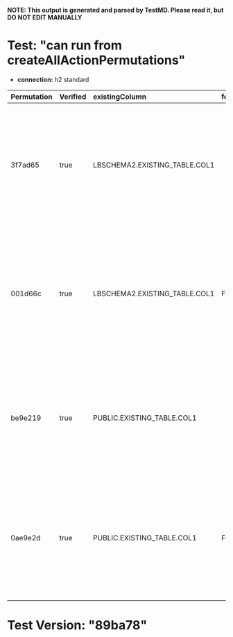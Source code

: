 **NOTE: This output is generated and parsed by TestMD. Please read it, but DO NOT EDIT MANUALLY**

# Test: "can run from createAllActionPermutations" #

- **connection:** h2 standard

| Permutation | Verified | existingColumn                | foreignKeyName | newColumn              | newColumnDataType | OPERATIONS
| :---------- | :------- | :---------------------------- | :------------- | :--------------------- | :---------------- | :------
| 3f7ad65     | true     | LBSCHEMA2.EXISTING_TABLE.COL1 |                | LBSCHEMA2.NEW_TABLE.ID | INTEGER           | **plan**: CREATE TABLE "LBSCHEMA2"."NEW_TABLE" ("ID" INTEGER NOT NULL, PRIMARY KEY ("ID"))<br>INSERT INTO "LBSCHEMA2"."NEW_TABLE" SELECT DISTINCT "COL1" FROM "LBSCHEMA2"."EXISTING_TABLE"<br>ALTER TABLE "LBSCHEMA2"."EXISTING_TABLE" ADD FOREIGN KEY ("COL1") REFERENCES "LBSCHEMA2"."NEW_TABLE" ("ID")
| 001d66c     | true     | LBSCHEMA2.EXISTING_TABLE.COL1 | FK_NAME        | LBSCHEMA2.NEW_TABLE.ID | INTEGER           | **plan**: CREATE TABLE "LBSCHEMA2"."NEW_TABLE" ("ID" INTEGER NOT NULL, PRIMARY KEY ("ID"))<br>INSERT INTO "LBSCHEMA2"."NEW_TABLE" SELECT DISTINCT "COL1" FROM "LBSCHEMA2"."EXISTING_TABLE"<br>ALTER TABLE "LBSCHEMA2"."EXISTING_TABLE" ADD CONSTRAINT "FK_NAME" FOREIGN KEY ("COL1") REFERENCES "LBSCHEMA2"."NEW_TABLE" ("ID")
| be9e219     | true     | PUBLIC.EXISTING_TABLE.COL1    |                | PUBLIC.NEW_TABLE.ID    | INTEGER           | **plan**: CREATE TABLE "PUBLIC"."NEW_TABLE" ("ID" INTEGER NOT NULL, PRIMARY KEY ("ID"))<br>INSERT INTO "PUBLIC"."NEW_TABLE" SELECT DISTINCT "COL1" FROM "PUBLIC"."EXISTING_TABLE"<br>ALTER TABLE "PUBLIC"."EXISTING_TABLE" ADD FOREIGN KEY ("COL1") REFERENCES "PUBLIC"."NEW_TABLE" ("ID")
| 0ae9e2d     | true     | PUBLIC.EXISTING_TABLE.COL1    | FK_NAME        | PUBLIC.NEW_TABLE.ID    | INTEGER           | **plan**: CREATE TABLE "PUBLIC"."NEW_TABLE" ("ID" INTEGER NOT NULL, PRIMARY KEY ("ID"))<br>INSERT INTO "PUBLIC"."NEW_TABLE" SELECT DISTINCT "COL1" FROM "PUBLIC"."EXISTING_TABLE"<br>ALTER TABLE "PUBLIC"."EXISTING_TABLE" ADD CONSTRAINT "FK_NAME" FOREIGN KEY ("COL1") REFERENCES "PUBLIC"."NEW_TABLE" ("ID")

# Test Version: "89ba78" #